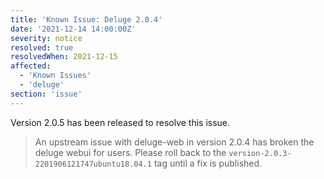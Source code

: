 ```yaml
---
title: 'Known Issue: Deluge 2.0.4'
date: '2021-12-14 14:00:00Z'
severity: notice
resolved: true
resolvedWhen: 2021-12-15
affected:
  - 'Known Issues'
  - 'deluge'
section: 'issue'
---
```

Version 2.0.5 has been released to resolve this issue.

>An upstream issue with deluge-web in version 2.0.4 has broken the deluge webui for users. Please roll back to the `version-2.0.3-2201906121747ubuntu18.04.1` tag until a fix is published.
